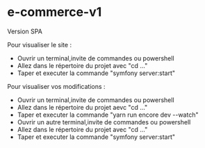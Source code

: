 # e-commerce-v1
Version SPA


Pour visualiser le site :
- Ouvrir un terminal,invite de commandes ou powershell
- Allez dans le répertoire du projet avec "cd ..."
- Taper et executer la commande "symfony server:start"

Pour visualiser vos modifications :
- Ouvrir un terminal,invite de commandes ou powershell
- Allez dans le répertoire du projet aevc "cd ..."
- Taper et executer la commande "yarn run encore dev --watch"
- Ouvrir un autre terminal,invite de commandes ou powershell
- Allez dans le répertoire du projet avec "cd ..."
- Taper et executer la commande "symfony server:start"
